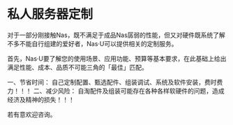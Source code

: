 # 私人服务器定制

对于一部分刚接触Nas，既不满足于成品Nas孱弱的性能，但又对硬件既系统了解不多不能自行组建的爱好者，Nas·U可以提供相关的定制服务。

首先，Nas·U要了解您的使用场景、应用功能、预算等基本要求，在此基础上给出满足性能、成本、品质不可能三角的「最佳」匹配。

一、节省时间：
自己定制配置、甄选配件、组装调试、系统及软件安装，费时费力！！！
二、减少风险：
自淘配件及组装可能存在各种各样软硬件的问题，造成经济及精神的损失！！！

若有意欢迎咨询。

 